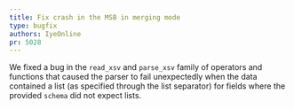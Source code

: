 ```yaml
---
title: Fix crash in the MSB in merging mode
type: bugfix
authors: IyeOnline
pr: 5028
---
```


We fixed a bug in the `read_xsv` and `parse_xsv` family of operators and
functions that caused the parser to fail unexpectedly when the data contained
a list (as specified through the list separator) for fields where the provided
`schema` did not expect lists.
